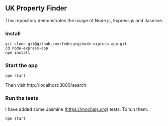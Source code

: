 ## UK Property Finder

This repository demonstrates the usage of Node.js, Express.js and Jasmine.

### Install

```
git clone git@github.com:fedecarg/node-express-app.git
cd node-express-app
npm install
```

### Start the app

```
npm start
```

Then visit http://localhost:3000/search

### Run the tests

I have added some Jasmine (https://mochajs.org) tests. To tun them:

```
npm start
```
